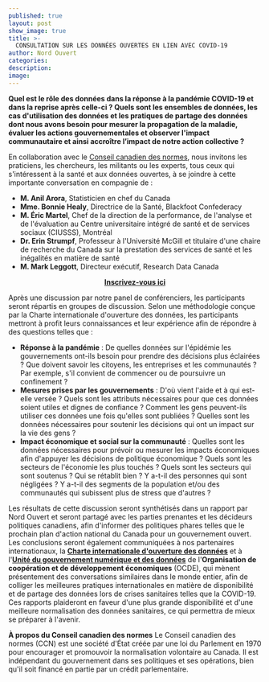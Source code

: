 ```yaml
---
published: true
layout: post
show_image: true
title: >-
  CONSULTATION SUR LES DONNÉES OUVERTES EN LIEN AVEC COVID-19
author: Nord Ouvert
categories:
description: 
image: 
---
```

**Quel est le rôle des données dans la réponse à la pandémie COVID-19 et dans la reprise après celle-ci ? Quels sont les ensembles de données, les cas d'utilisation des données et les pratiques de partage des données dont nous avons besoin pour mesurer la propagation de la maladie, évaluer les actions gouvernementales et observer l'impact communautaire et ainsi accroître l’impact de notre action collective ?**

En collaboration avec le [Conseil canadien des normes](https://www.scc.ca/), nous invitons les praticiens, les chercheurs, les militants ou les experts, tous ceux qui s'intéressent à la santé et aux données ouvertes, à se joindre à cette importante conversation en compagnie de :

* **M. Anil Arora**, Statisticien en chef du Canada
* **Mme. Bonnie Healy**, Directrice de la Santé, Blackfoot Confederacy
* **M. Éric Martel**, Chef de la direction de la performance, de l'analyse et de l'évaluation au Centre universitaire intégré de santé et de services sociaux (CIUSSS), Montréal
* **Dr. Erin Strumpf**, Professeur à l'Université McGill et titulaire d'une chaire de recherche du Canada sur la prestation des services de santé et les inégalités en matière de santé
* **M. Mark Leggott**, Directeur exécutif, Research Data Canada

<p align="center">
  <b><a href="https://scc-ccn.zoom.us/meeting/register/tJcqcuioqTwjH9cmdcarB3ZZgwoAPHfqZJQQ">Inscrivez-vous ici</a></b>
</p>

Après une discussion par notre panel de conférenciers, les participants seront répartis en groupes de discussion. Selon une méthodologie conçue par la Charte internationale d'ouverture des données, les participants mettront à profit leurs connaissances et leur expérience afin de répondre à des questions telles que :

* **Réponse à la pandémie** : De quelles données sur l'épidémie les gouvernements ont-ils besoin pour prendre des décisions plus éclairées ? Que doivent savoir les citoyens, les entreprises et les communautés ? Par exemple, s'il convient de commencer ou de poursuivre un confinement ?
* **Mesures prises par les gouvernements** : D'où vient l'aide et à qui est-elle versée ? Quels sont les attributs nécessaires pour que ces données soient utiles et dignes de confiance ? Comment les gens peuvent-ils utiliser ces données une fois qu'elles sont publiées ? Quelles sont les données nécessaires pour soutenir les décisions qui ont un impact sur la vie des gens ?
* **Impact économique et social sur la communauté** : Quelles sont les données nécessaires pour prévoir ou mesurer les impacts économiques afin d'appuyer les décisions de politique économique ? Quels sont les secteurs de l'économie les plus touchés ? Quels sont les secteurs qui sont soutenus ? Qui se rétablit bien ? Y a-t-il des personnes qui sont négligées ? Y a-t-il des segments de la population et/ou des communautés qui subissent plus de stress que d'autres ?

Les résultats de cette discussion seront synthétisés dans un rapport par Nord Ouvert et seront  partagé avec les parties prenantes et les décideurs politiques canadiens, afin d'informer des politiques phares telles que le prochain plan d'action national du Canada pour un gouvernement ouvert. Les conclusions seront également communiquées à nos partenaires internationaux, la [**Charte internationale d'ouverture des données**](https://opendatacharter.net/) et à l'[**Unité du gouvernement numérique et des données**](https://oe.cd/digitalgov) de l'**Organisation de coopération et de développement économiques** (OCDE), qui mènent présentement des conversations similaires dans le monde entier, afin de colliger les meilleures pratiques internationales en matière de disponibilité et de partage des données lors de crises sanitaires telles que la COVID-19. Ces rapports plaideront en faveur d'une plus grande disponibilité et d'une meilleure normalisation des données sanitaires, ce qui permettra de mieux se préparer à l'avenir.

**À propos du Conseil canadien des normes** Le Conseil canadien des normes (CCN) est une société d'État créée par une loi du Parlement en 1970 pour encourager et promouvoir la normalisation volontaire au Canada. Il est indépendant du gouvernement dans ses politiques et ses opérations, bien qu'il soit financé en partie par un crédit parlementaire.
